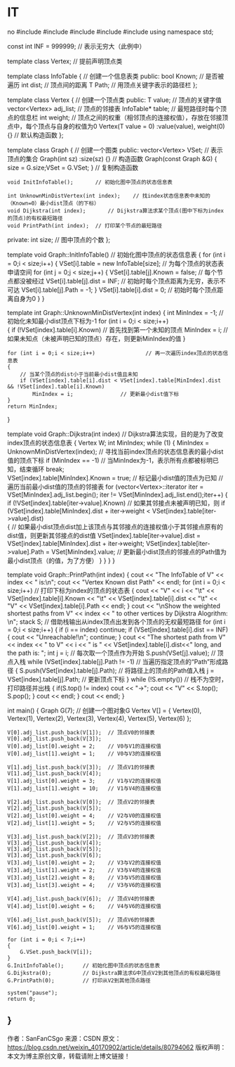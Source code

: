 # IT
no
#include<iostream>
#include<vector>
#include<stack>
#include<queue>
#include<iterator>
using namespace std;

const int INF = 999999;     // 表示无穷大（此例中）

template<class T> class Vertex;             // 提前声明顶点类

template<class T>
class InfoTable {       // 创建一个信息表类
public:
    bool Known;         // 是否被遍历
    int dist;           // 顶点间的距离
    T Path;     // 用顶点关键字表示的路径栏
};

template<class T>
class Vertex {      // 创建一个顶点类
public:
    T value;        // 顶点的关键字值
    vector<Vertex<T>> adj_list;     // 顶点的邻接表
    InfoTable<T>* table;        // 最短路径时每个顶点的信息栏
    int weight;     // 顶点之间的权重（相邻顶点的连接权值），存放在邻接顶点中，每个顶点与自身的权值为0
    Vertex(T value = 0) :value(value), weight(0) {} // 默认构造函数
};

template<class T>
class Graph {       // 创建一个图类
public:
    vector<Vertex<T>> VSet;     // 表示顶点的集合
    Graph(int sz) :size(sz) {}  // 构造函数
    Graph(const Graph<T> &G) { size = G.size;VSet = G.VSet; }   // 复制构造函数

    void InitInfoTable();       // 初始化图中顶点的状态信息表

    int UnknownMinDistVertex(int index);    // 找index状态信息表中未知的（Known=0）最小dist顶点（的下标）
    void Dijkstra(int index);       // Dijkstra算法求某个顶点(图中下标为index的顶点)的有权最短路径
    void PrintPath(int index);  // 打印某个节点的最短路径

private:
    int size;                   // 图中顶点的个数
};

template<class T>
void Graph<T>::InitInfoTable()      // 初始化图中顶点的状态信息表
{
    for (int i = 0;i < size;i++)
    {
        VSet[i].table = new InfoTable<T>[size]; // 为每个顶点的状态表申请空间
        for (int j = 0;j < size;j++)
        {
            VSet[i].table[j].Known = false;     // 每个节点都没被经过
            VSet[i].table[j].dist = INF;        // 初始时每个顶点距离为无穷，表示不可达
            VSet[i].table[j].Path = -1;
        }
        VSet[i].table[i].dist = 0;              // 初始时每个顶点距离自身为0
    }
}

template<class T>
int Graph<T>::UnknownMinDistVertex(int index)
{
    int MinIndex = -1;  // 初始化未知最小dist顶点下标为-1
    for (int i = 0;i < size;i++)        
    {
        if (!VSet[index].table[i].Known)        // 首先找到第一个未知的顶点
            MinIndex = i;                       // 如果未知点（未被声明已知的顶点）存在，则更新MinIndex的值
    }

    for (int i = 0;i < size;i++)                // 再一次遍历index顶点的状态信息表
    {
        // 当某个顶点的dist小于当前最小dist值且未知
        if (VSet[index].table[i].dist < VSet[index].table[MinIndex].dist && !VSet[index].table[i].Known)        
            MinIndex = i;               // 更新最小dist值下标
    }
    return MinIndex;
}

template<class T>
void Graph<T>::Dijkstra(int index)      // Dijkstra算法实现，目的是为了改变index顶点的状态信息表
{
    Vertex<T> W;
    int MinIndex;
    while (1)
    {
        MinIndex = UnknownMinDistVertex(index);     // 寻找当前index顶点的状态信息表的最小dist值的顶点下标
        if (MinIndex == -1)     // 当MinIndex为-1，表示所有点都被标明已知，结束循环
            break;  
        VSet[index].table[MinIndex].Known = true;       // 标记最小dist值的顶点为已知
        // 遍历当前最小dist值的顶点的邻接表
        for (vector<Vertex<T>>::iterator iter = VSet[MinIndex].adj_list.begin(); iter != VSet[MinIndex].adj_list.end();iter++)
        {
            if (!VSet[index].table[iter->value].Known)  // 如果其邻接点未被声明已知，则
                if (VSet[index].table[MinIndex].dist + iter->weight < VSet[index].table[iter->value].dist)  
                {   // 如果最小dist顶点dist加上该顶点与其邻接点的连接权值小于其邻接点原有的dist值，则更新其邻接点的dist值
                    VSet[index].table[iter->value].dist = VSet[index].table[MinIndex].dist + iter->weight;
                    VSet[index].table[iter->value].Path = VSet[MinIndex].value;     // 更新最小dist顶点的邻接点的Path值为最小dist顶点（的值，为了方便）
                }
        }
    }
}

template<class T>
void Graph<T>::PrintPath(int index)
{
    cout << "The InfoTable of V" << index << " is:\n";
    cout << "Vertex Known   dist    Path" << endl;
    for (int i = 0;i < size;i++)    // 打印下标为index的顶点的状态表
    {
        cout << "V" << i << "\t" << VSet[index].table[i].Known << "\t" << VSet[index].table[i].dist
            << "\t" << "V" << VSet[index].table[i].Path << endl;
    }
    cout << "\nShow the weighted shortest paths from V" << index << " to other vertices by Dijkstra Alogrithm: \n";
    stack<T> S;         // 借助栈输出从index顶点出发到各个顶点的无权最短路径
    for (int i = 0;i < size;i++)
    {
        if (i == index)
            continue;
        if (VSet[index].table[i].dist == INF)
        {
            cout << "Unreachable!\n";
            continue;
        }
        cout << "The shortest path from V" << index << " to V" << i << " is "
            << VSet[index].table[i].dist<<" long, and the path is: ";
        int j = i;      // 每次取一个顶点作为开始
        S.push(VSet[j].value);  // 顶点入栈
        while (VSet[index].table[j].Path != -1) // 当遍历指定顶点的“Path”形成路径
        {
            S.push(VSet[index].table[j].Path);  // 将路径上的顶点的Path值入栈
            j = VSet[index].table[j].Path;      // 更新顶点下标
        }
        while (!S.empty())                      // 栈不为空时，打印路径并出栈
        {
            if(S.top() != index)
                cout << "->";
            cout << "V" << S.top();
            S.pop();
        }
        cout << endl;
    }
    cout << endl;
}

int main()
{
    Graph<int> G(7);            // 创建一个图对象G
    Vertex<int> V[] = { Vertex<int>(0), Vertex<int>(1), Vertex<int>(2), Vertex<int>(3),
        Vertex<int>(4), Vertex<int>(5), Vertex<int>(6) };

    V[0].adj_list.push_back(V[1]);  // 顶点V0的邻接表
    V[0].adj_list.push_back(V[3]);  
    V[0].adj_list[0].weight = 2;    // V0与V1的连接权值
    V[0].adj_list[1].weight = 1;    // V0与V3的连接权值

    V[1].adj_list.push_back(V[3]);  // 顶点V1的邻接表
    V[1].adj_list.push_back(V[4]);
    V[1].adj_list[0].weight = 3;    // V1与V2的连接权值
    V[1].adj_list[1].weight = 10;   // V1与V4的连接权值

    V[2].adj_list.push_back(V[0]);  // 顶点V2的邻接表
    V[2].adj_list.push_back(V[5]);  
    V[2].adj_list[0].weight = 4;    // V2与V0的连接权值
    V[2].adj_list[1].weight = 5;    // V2与V5的连接权值

    V[3].adj_list.push_back(V[2]);  // 顶点V3的邻接表
    V[3].adj_list.push_back(V[4]);
    V[3].adj_list.push_back(V[5]);
    V[3].adj_list.push_back(V[6]);
    V[3].adj_list[0].weight = 2;    // V3与V2的连接权值
    V[3].adj_list[1].weight = 2;    // V3与V4的连接权值
    V[3].adj_list[2].weight = 8;    // V3与V5的连接权值
    V[3].adj_list[3].weight = 4;    // V3与V6的连接权值

    V[4].adj_list.push_back(V[6]);  // 顶点V4的邻接表
    V[4].adj_list[0].weight = 6;    // V4与V6的连接权值

    V[6].adj_list.push_back(V[5]);  // 顶点V6的邻接表
    V[6].adj_list[0].weight = 1;    // V6与V5的连接权值

    for (int i = 0;i < 7;i++)
    {
        G.VSet.push_back(V[i]);
    }
    G.InitInfoTable();      // 初始化图中顶点的状态信息表
    G.Dijkstra(0);          // Dijkstra算法求G中顶点V2到其他顶点的有权最短路径
    G.PrintPath(0);         // 打印从V2到其他顶点路径

    system("pause");
    return 0;
}
--------------------- 
作者：SanFanCSgo 
来源：CSDN 
原文：https://blog.csdn.net/weixin_40170902/article/details/80794062 
版权声明：本文为博主原创文章，转载请附上博文链接！
